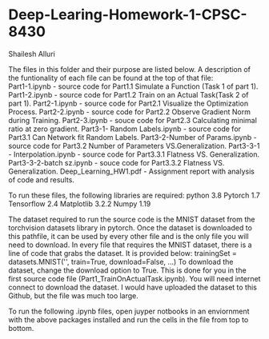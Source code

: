 # Deep-Learing-Homework-1-CPSC-8430

Shailesh Alluri

The files in this folder and their purpose are listed below. A description of the funtionality of each file can be found at the top of that file:  
Part1-1.ipynb - source code for Part1.1 Simulate a Function (Task 1 of part 1). 
Part1-2.ipynb - source code for Part1.2 Train on an Actual Task(Task 2 of part 1). 
Part2-1.ipynb - source code for Part2.1 Visualize the Optimization Process. 
Part2-2.ipynb - source code for Part2.2 Observe Gradient Norm during Training. 
Part2-3.ipynb - souce code for Part2.3 Calculating minimal ratio at zero gradient. 
Part3-1- Random Labels.ipynb - source code for Part3.1 Can Network fit Random Labels. 
Part3-2-Number of Params.ipynb - source code for Part3.2 Number of Parameters VS.Generalization. 
Part3-3-1 - Interpolation.ipynb - source code for Part3.3.1 Flatness VS. Generalization. 
Part3-3-2-batch sz.ipynb - souce code for Part3.3.2 Flatness VS. Generalization. 
Deep_Learning_HW1.pdf - Assignment report with analysis of code and results. 

To run these files, the following libraries are required:
python 3.8
Pytorch 1.7
Tensorflow 2.4
Matplotlib 3.2.2
Numpy 1.19

The dataset required to run the source code is the MNIST dataset from the
torchvision datasets library in pytorch. Once the dataset is downloaded to this 
pathfile, it can be used by every other file and is the only file you will
need to download. In every file that requires the MNIST dataset, there is a
line of code that grabs the dataset. It is provided below:
trainingSet = datasets.MNIST('', train=True, download=False, ...)
To download the dataset, change the download option to True. This is done 
for you in the first source code file (Part1_TrainOnActualTask.ipynb). 
You will need internet connect to download the dataset. I would have
uploaded the dataset to this Github, but the file was much too large. 

To run the following .ipynb files, open juyper notbooks in an enviornment with
the above packages installed and run the cells in the file from top to bottom. 
